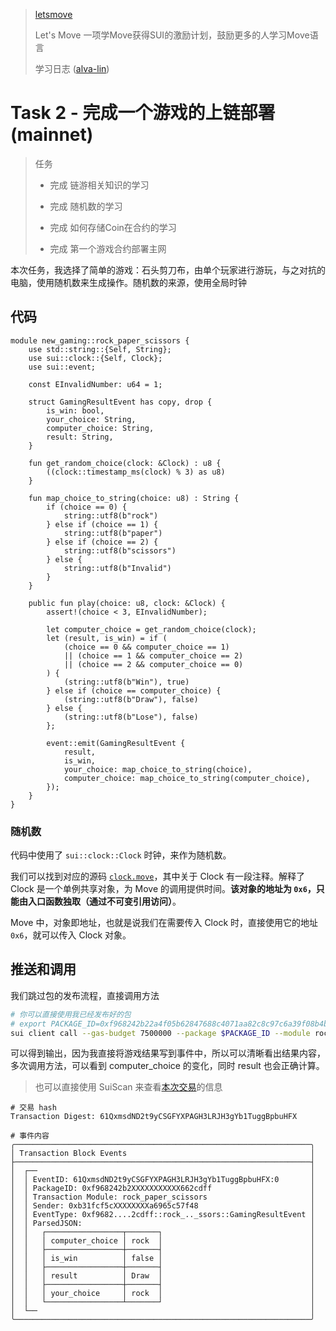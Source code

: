 > [letsmove](https://github.com/move-cn/letsmove)
>
> Let's Move 一项学Move获得SUI的激励计划，鼓励更多的人学习Move语言
>
> 学习日志 ([alva-lin](https://github.com/alva-lin/letsmove))

# Task 2 - 完成一个游戏的上链部署(mainnet)


> 任务
>
> - 完成 链游相关知识的学习
>
> - 完成 随机数的学习
>
> - 完成 如何存储Coin在合约的学习
>
> - 完成 第一个游戏合约部署主网

本次任务，我选择了简单的游戏：石头剪刀布，由单个玩家进行游玩，与之对抗的电脑，使用随机数来生成操作。随机数的来源，使用全局时钟

## 代码

```move
module new_gaming::rock_paper_scissors {
    use std::string::{Self, String};
    use sui::clock::{Self, Clock};
    use sui::event;

    const EInvalidNumber: u64 = 1;

    struct GamingResultEvent has copy, drop {
        is_win: bool,
        your_choice: String,
        computer_choice: String,
        result: String,
    }

    fun get_random_choice(clock: &Clock) : u8 {
        ((clock::timestamp_ms(clock) % 3) as u8)
    }

    fun map_choice_to_string(choice: u8) : String {
        if (choice == 0) {
            string::utf8(b"rock")
        } else if (choice == 1) {
            string::utf8(b"paper")
        } else if (choice == 2) {
            string::utf8(b"scissors")
        } else {
            string::utf8(b"Invalid")
        }
    }

    public fun play(choice: u8, clock: &Clock) {
        assert!(choice < 3, EInvalidNumber);

        let computer_choice = get_random_choice(clock);
        let (result, is_win) = if (
            (choice == 0 && computer_choice == 1)
            || (choice == 1 && computer_choice == 2)
            || (choice == 2 && computer_choice == 0)
        ) {
            (string::utf8(b"Win"), true)
        } else if (choice == computer_choice) {
            (string::utf8(b"Draw"), false)
        } else {
            (string::utf8(b"Lose"), false)
        };

        event::emit(GamingResultEvent {
            result,
            is_win,
            your_choice: map_choice_to_string(choice),
            computer_choice: map_choice_to_string(computer_choice),
        });
    }
}
```

### 随机数

代码中使用了 `sui::clock::Clock` 时钟，来作为随机数。

我们可以找到对应的源码 [`clock.move`](crates/sui-framework/packages/sui-framework/sources/clock.move)，其中关于 Clock 有一段注释。解释了 Clock 是一个单例共享对象，为 Move 的调用提供时间。**该对象的地址为 `0x6`，只能由入口函数独取（通过不可变引用访问）**。

Move 中，对象即地址，也就是说我们在需要传入 Clock 时，直接使用它的地址 `0x6`，就可以传入 Clock 对象。

## 推送和调用

我们跳过包的发布流程，直接调用方法

```bash
# 你可以直接使用我已经发布好的包
# export PACKAGE_ID=0xf968242b22a4f05b62847688c4071aa82c8c97c6a39f08b4b2f12cd7f662cdff
sui client call --gas-budget 7500000 --package $PACKAGE_ID --module rock_paper_scissors --function play --args 0 0x6
```

可以得到输出，因为我直接将游戏结果写到事件中，所以可以清晰看出结果内容，多次调用方法，可以看到 computer_choice 的变化，同时 result 也会正确计算。

> 也可以直接使用 SuiScan 来查看[本次交易](https://suiscan.xyz/mainnet/tx/61QxmsdND2t9yCSGFYXPAGH3LRJH3gYb1TuggBpbuHFX)的信息

```log
# 交易 hash
Transaction Digest: 61QxmsdND2t9yCSGFYXPAGH3LRJH3gYb1TuggBpbuHFX

# 事件内容
╭──────────────────────────────────────────────────────────────────╮
│ Transaction Block Events                                         │
├──────────────────────────────────────────────────────────────────┤
│  ┌──                                                             │
│  │ EventID: 61QxmsdND2t9yCSGFYXPAGH3LRJH3gYb1TuggBpbuHFX:0       │
│  │ PackageID: 0xf968242b2XXXXXXXXXXX662cdff                      │
│  │ Transaction Module: rock_paper_scissors                       │
│  │ Sender: 0xb31fcf5cXXXXXXXXa6965c57f48                         │
│  │ EventType: 0xf9682....2cdff::rock_.._ssors::GamingResultEvent │
│  │ ParsedJSON:                                                   │
│  │   ┌─────────────────┬───────┐                                 │
│  │   │ computer_choice │ rock  │                                 │
│  │   ├─────────────────┼───────┤                                 │
│  │   │ is_win          │ false │                                 │
│  │   ├─────────────────┼───────┤                                 │
│  │   │ result          │ Draw  │                                 │
│  │   ├─────────────────┼───────┤                                 │
│  │   │ your_choice     │ rock  │                                 │
│  │   └─────────────────┴───────┘                                 │
│  └──                                                             │
╰──────────────────────────────────────────────────────────────────╯
```
